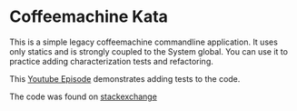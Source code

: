 # Coffeemachine Kata

This is a simple legacy coffeemachine commandline application.
It uses only statics and is strongly coupled to the System global.
You can use it to practice adding characterization tests and refactoring.

This [Youtube Episode](https://www.youtube.com/watch?v=qHGc373a998) demonstrates adding tests to the code.

The code was found on [stackexchange](https://codereview.stackexchange.com/questions/83135/designing-a-coffee-machine)
